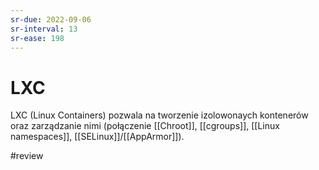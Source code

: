 ```yaml
---
sr-due: 2022-09-06
sr-interval: 13
sr-ease: 198
---
```


# LXC
LXC (Linux Containers) pozwala na tworzenie izolowonaych kontenerów oraz zarządzanie nimi (połączenie [[Chroot]], [[cgroups]], [[Linux namespaces]], [[SELinux]]/[[AppArmor]]).  

#review